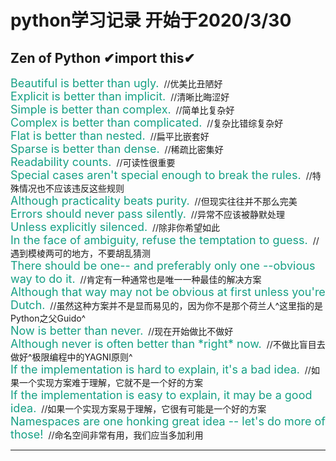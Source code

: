 <!--
 * @Description: Zen of Python(Python之禅)
 * @LastEditors: liukai
 * @Date: 2020-04-20 09:37:36
 * @LastEditTime: 2020-04-20 09:48:28
 * @FilePath: /pyFile/README.md
 -->

# python学习记录 开始于2020/3/30
## Zen of Python&nbsp;✔import this✔
<font size="4" color="#16a085">Beautiful is better than ugly.</font>&nbsp;&nbsp;//优美比丑陋好  
<font size="4" color="#16a085">Explicit is better than implicit.</font>&nbsp;&nbsp;//清晰比晦涩好  
<font size="4" color="#16a085">Simple is better than complex.</font>&nbsp;&nbsp;//简单比复杂好  
<font size="4" color="#16a085">Complex is better than complicated.</font>&nbsp;&nbsp;//复杂比错综复杂好  
<font size="4" color="#16a085">Flat is better than nested.</font>&nbsp;&nbsp;//扁平比嵌套好  
<font size="4" color="#16a085">Sparse is better than dense.</font>&nbsp;&nbsp;//稀疏比密集好  
<font size="4" color="#16a085">Readability counts.</font>&nbsp;&nbsp;//可读性很重要  
<font size="4" color="#16a085">Special cases aren't special enough to break the rules.</font>&nbsp;&nbsp;//特殊情况也不应该违反这些规则  
<font size="4" color="#16a085">Although practicality beats purity.</font>&nbsp;&nbsp;//但现实往往并不那么完美  
<font size="4" color="#16a085">Errors should never pass silently.</font>&nbsp;&nbsp;//异常不应该被静默处理  
<font size="4" color="#16a085">Unless explicitly silenced.</font>&nbsp;&nbsp;//除非你希望如此  
<font size="4" color="#16a085">In the face of ambiguity, refuse the temptation to guess.</font>&nbsp;&nbsp;//遇到模棱两可的地方，不要胡乱猜测  
<font size="4" color="#16a085">There should be one-- and preferably only one --obvious way to do it.</font>&nbsp;&nbsp;//肯定有一种通常也是唯一一种最佳的解决方案  
<font size="4" color="#16a085">Although that way may not be obvious at first unless you're Dutch.</font>&nbsp;&nbsp;//虽然这种方案并不是显而易见的，因为你不是那个荷兰人^这里指的是Python之父Guido^  
<font size="4" color="#16a085">Now is better than never.</font>&nbsp;&nbsp;//现在开始做比不做好  
<font size="4" color="#16a085">Although never is often better than \*right\* now.</font>&nbsp;&nbsp;//不做比盲目去做好^极限编程中的YAGNI原则^  
<font size="4" color="#16a085">If the implementation is hard to explain, it's a bad idea.</font>&nbsp;&nbsp;//如果一个实现方案难于理解，它就不是一个好的方案  
<font size="4" color="#16a085">If the implementation is easy to explain, it may be a good idea.</font>&nbsp;&nbsp;//如果一个实现方案易于理解，它很有可能是一个好的方案  
<font size="4" color="#16a085">Namespaces are one honking great idea -- let's do more of those!</font>&nbsp;&nbsp;//命名空间非常有用，我们应当多加利用  
<hr>